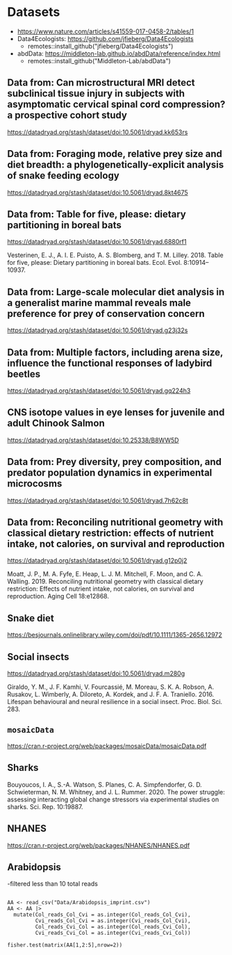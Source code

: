 # Datasets

- https://www.nature.com/articles/s41559-017-0458-2/tables/1
- Data4Ecologists: https://github.com/jfieberg/Data4Ecologists
  - remotes::install_github("jfieberg/Data4Ecologists")
- abdData: https://middleton-lab.github.io/abdData/reference/index.html
  - remotes::install_github("Middleton-Lab/abdData")


## Data from: Can microstructural MRI detect subclinical tissue injury in subjects with asymptomatic cervical spinal cord compression? a prospective cohort study

https://datadryad.org/stash/dataset/doi:10.5061/dryad.kk653rs


## Data from: Foraging mode, relative prey size and diet breadth: a phylogenetically-explicit analysis of snake feeding ecology

https://datadryad.org/stash/dataset/doi:10.5061/dryad.8kt4675


## Data from: Table for five, please: dietary partitioning in boreal bats

https://datadryad.org/stash/dataset/doi:10.5061/dryad.6880rf1

Vesterinen, E. J., A. I. E. Puisto, A. S. Blomberg, and T. M. Lilley. 2018. Table for five, please: Dietary partitioning in boreal bats. Ecol. Evol. 8:10914–10937.


## Data from: Large‐scale molecular diet analysis in a generalist marine mammal reveals male preference for prey of conservation concern

https://datadryad.org/stash/dataset/doi:10.5061/dryad.g23j32s


## Data from: Multiple factors, including arena size, influence the functional responses of ladybird beetles

https://datadryad.org/stash/dataset/doi:10.5061/dryad.gq224h3


## CNS isotope values in eye lenses for juvenile and adult Chinook Salmon

https://datadryad.org/stash/dataset/doi:10.25338/B8WW5D


## Data from: Prey diversity, prey composition, and predator population dynamics in experimental microcosms

https://datadryad.org/stash/dataset/doi:10.5061/dryad.7h62c8t


## Data from: Reconciling nutritional geometry with classical dietary restriction: effects of nutrient intake, not calories, on survival and reproduction

https://datadryad.org/stash/dataset/doi:10.5061/dryad.g12p0j2

Moatt, J. P., M. A. Fyfe, E. Heap, L. J. M. Mitchell, F. Moon, and C. A. Walling. 2019. Reconciling nutritional geometry with classical dietary restriction: Effects of nutrient intake, not calories, on survival and reproduction. Aging Cell 18:e12868.


## Snake diet

https://besjournals.onlinelibrary.wiley.com/doi/pdf/10.1111/1365-2656.12972


## Social insects

https://datadryad.org/stash/dataset/doi:10.5061/dryad.m280g

Giraldo, Y. M., J. F. Kamhi, V. Fourcassié, M. Moreau, S. K. A. Robson, A. Rusakov, L. Wimberly, A. Diloreto, A. Kordek, and J. F. A. Traniello. 2016. Lifespan behavioural and neural resilience in a social insect. Proc. Biol. Sci. 283.

## `mosaicData`

https://cran.r-project.org/web/packages/mosaicData/mosaicData.pdf


## Sharks

Bouyoucos, I. A., S.-A. Watson, S. Planes, C. A. Simpfendorfer, G. D. Schwieterman, N. M. Whitney, and J. L. Rummer. 2020. The power struggle: assessing interacting global change stressors via experimental studies on sharks. Sci. Rep. 10:19887.


## NHANES

https://cran.r-project.org/web/packages/NHANES/NHANES.pdf


## Arabidopsis
-filtered less than 10 total reads

```{r}

AA <- read_csv("Data/Arabidopsis_imprint.csv")
AA <- AA |>
  mutate(Col_reads_Col_Cvi = as.integer(Col_reads_Col_Cvi),
         Cvi_reads_Col_Cvi = as.integer(Cvi_reads_Col_Cvi),
         Col_reads_Cvi_Col = as.integer(Col_reads_Cvi_Col),
         Cvi_reads_Cvi_Col = as.integer(Cvi_reads_Cvi_Col))

fisher.test(matrix(AA[1,2:5],nrow=2))

```

